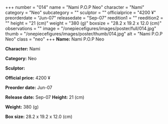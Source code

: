 +++
number = "014"
name = "Nami P.O.P Neo"
character = "Nami"
category = "Neo"
subcategory = ""
sculptor = ""
officialprice = "4200 ¥"
preorderdate = "Jun-07"
releasedate = "Sep-07"
reedition1 = ""
reedition2 = ""
height = "21 (cm)"
weight = "380 (g)"
boxsize = "28.2 x 19.2 x 12.0 (cm)"
observations = ""
image = "/onepiecefigures/images/poster/full/014.jpg"
thumb = "/onepiecefigures/images/poster/thumb/014.jpg"
alt = "Nami P.O.P Neo"
class = "neo"
+++
**Name:** Nami P.O.P Neo

**Character:** Nami

**Category:** Neo 

**Sculptor:** 

**Official price:** 4200 ¥

**Preorder date:** Jun-07

**Release date:** Sep-07
**Height:** 21 (cm)

**Weight:** 380 (g)

**Box size:** 28.2 x 19.2 x 12.0 (cm)

